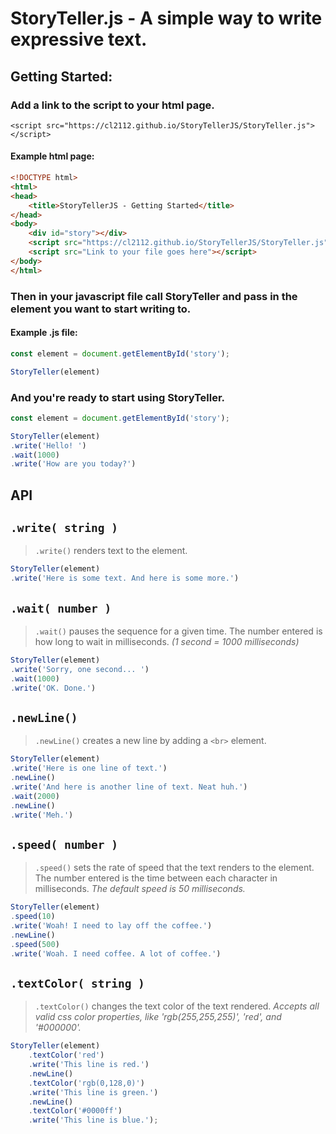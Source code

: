 # StoryTeller.js - A simple way to write expressive text.

## Getting Started:
### Add a link to the script to your html page.
`<script src="https://cl2112.github.io/StoryTellerJS/StoryTeller.js"></script>`

#### Example html page:
``` HTML
<!DOCTYPE html>
<html>
<head>
    <title>StoryTellerJS - Getting Started</title>
</head>
<body>
    <div id="story"></div>
    <script src="https://cl2112.github.io/StoryTellerJS/StoryTeller.js"></script>
    <script src="Link to your file goes here"></script>
</body>
</html>
```
### Then in your javascript file call StoryTeller and pass in the element you want to start writing to.

#### Example .js file:
``` javascript
const element = document.getElementById('story');

StoryTeller(element)
```

### And you're ready to start using StoryTeller.
``` javascript
const element = document.getElementById('story');

StoryTeller(element)
.write('Hello! ')
.wait(1000)
.write('How are you today?')
```

## API
## `.write( string )`
>`.write()` renders text to the element.
``` javascript
StoryTeller(element)
.write('Here is some text. And here is some more.')
```

## `.wait( number )`
>`.wait()` pauses the sequence for a given time. The number entered is how long to wait in milliseconds. _(1 second = 1000 milliseconds)_
``` javascript
StoryTeller(element)
.write('Sorry, one second... ')
.wait(1000)
.write('OK. Done.')
```

## `.newLine()`
>`.newLine()` creates a new line by adding a `<br>` element.
``` javascript
StoryTeller(element)
.write('Here is one line of text.')
.newLine()
.write('And here is another line of text. Neat huh.')
.wait(2000)
.newLine()
.write('Meh.')
```

## `.speed( number )`
>`.speed()` sets the rate of speed that the text renders to the element. The number entered is the time between each character in milliseconds. _The default speed is 50 milliseconds._
``` javascript
StoryTeller(element)
.speed(10)
.write('Woah! I need to lay off the coffee.')
.newLine()
.speed(500)
.write('Woah. I need coffee. A lot of coffee.')
```

## `.textColor( string )`
>`.textColor()` changes the text color of the text rendered. 
_Accepts all valid css color properties, like 'rgb(255,255,255)', 'red', and '#000000'._
``` javascript
StoryTeller(element)
    .textColor('red')
    .write('This line is red.')
    .newLine()
    .textColor('rgb(0,128,0)')
    .write('This line is green.')
    .newLine()
    .textColor('#0000ff')
    .write('This line is blue.');
```